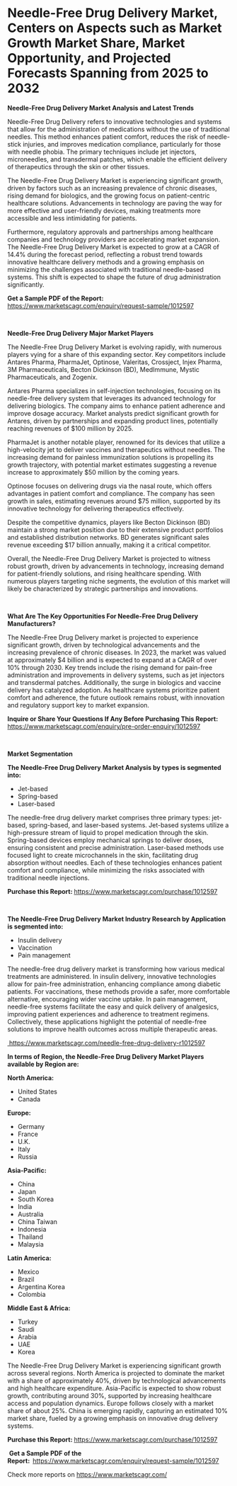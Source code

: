 <p><h1>Needle-Free Drug Delivery Market, Centers on Aspects such as Market Growth Market Share, Market Opportunity, and Projected Forecasts Spanning from 2025 to 2032</h1></p><p><strong>Needle-Free Drug Delivery Market Analysis and Latest Trends</strong></p>
<p><p>Needle-Free Drug Delivery refers to innovative technologies and systems that allow for the administration of medications without the use of traditional needles. This method enhances patient comfort, reduces the risk of needle-stick injuries, and improves medication compliance, particularly for those with needle phobia. The primary techniques include jet injectors, microneedles, and transdermal patches, which enable the efficient delivery of therapeutics through the skin or other tissues.</p><p>The Needle-Free Drug Delivery Market is experiencing significant growth, driven by factors such as an increasing prevalence of chronic diseases, rising demand for biologics, and the growing focus on patient-centric healthcare solutions. Advancements in technology are paving the way for more effective and user-friendly devices, making treatments more accessible and less intimidating for patients. </p><p>Furthermore, regulatory approvals and partnerships among healthcare companies and technology providers are accelerating market expansion. The Needle-Free Drug Delivery Market is expected to grow at a CAGR of 14.4% during the forecast period, reflecting a robust trend towards innovative healthcare delivery methods and a growing emphasis on minimizing the challenges associated with traditional needle-based systems. This shift is expected to shape the future of drug administration significantly.</p></p>
<p><strong>Get a Sample PDF of the Report:&nbsp;</strong> <a href="https://www.marketscagr.com/enquiry/request-sample/1012597?utm_campaign=2628&utm_medium=2&utm_source=Github&utm_content=ia&utm_term=03032025&utm_id=needle-free-drug-delivery">https://www.marketscagr.com/enquiry/request-sample/1012597</a></p>
<p>&nbsp;</p>
<p><strong>Needle-Free Drug Delivery Major Market Players</strong></p>
<p><p>The Needle-Free Drug Delivery Market is evolving rapidly, with numerous players vying for a share of this expanding sector. Key competitors include Antares Pharma, PharmaJet, Optinose, Valeritas, Crossject, Injex Pharma, 3M Pharmaceuticals, Becton Dickinson (BD), MedImmune, Mystic Pharmaceuticals, and Zogenix.</p><p>Antares Pharma specializes in self-injection technologies, focusing on its needle-free delivery system that leverages its advanced technology for delivering biologics. The company aims to enhance patient adherence and improve dosage accuracy. Market analysts predict significant growth for Antares, driven by partnerships and expanding product lines, potentially reaching revenues of $100 million by 2025.</p><p>PharmaJet is another notable player, renowned for its devices that utilize a high-velocity jet to deliver vaccines and therapeutics without needles. The increasing demand for painless immunization solutions is propelling its growth trajectory, with potential market estimates suggesting a revenue increase to approximately $50 million by the coming years.</p><p>Optinose focuses on delivering drugs via the nasal route, which offers advantages in patient comfort and compliance. The company has seen growth in sales, estimating revenues around $75 million, supported by its innovative technology for delivering therapeutics effectively.</p><p>Despite the competitive dynamics, players like Becton Dickinson (BD) maintain a strong market position due to their extensive product portfolios and established distribution networks. BD generates significant sales revenue exceeding $17 billion annually, making it a critical competitor.</p><p>Overall, the Needle-Free Drug Delivery Market is projected to witness robust growth, driven by advancements in technology, increasing demand for patient-friendly solutions, and rising healthcare spending. With numerous players targeting niche segments, the evolution of this market will likely be characterized by strategic partnerships and innovations.</p></p>
<p>&nbsp;</p>
<p><strong>What Are The Key Opportunities For Needle-Free Drug Delivery Manufacturers?</strong></p>
<p><p>The Needle-Free Drug Delivery market is projected to experience significant growth, driven by technological advancements and the increasing prevalence of chronic diseases. In 2023, the market was valued at approximately $4 billion and is expected to expand at a CAGR of over 10% through 2030. Key trends include the rising demand for pain-free administration and improvements in delivery systems, such as jet injectors and transdermal patches. Additionally, the surge in biologics and vaccine delivery has catalyzed adoption. As healthcare systems prioritize patient comfort and adherence, the future outlook remains robust, with innovation and regulatory support key to market expansion.</p></p>
<p><strong>Inquire or Share Your Questions If Any Before Purchasing This Report:</strong> <a href="https://www.marketscagr.com/enquiry/pre-order-enquiry/1012597?utm_campaign=2628&utm_medium=2&utm_source=Github&utm_content=ia&utm_term=03032025&utm_id=needle-free-drug-delivery">https://www.marketscagr.com/enquiry/pre-order-enquiry/1012597</a></p>
<p>&nbsp;</p>
<p><strong>Market Segmentation</strong></p>
<p><strong>The Needle-Free Drug Delivery Market Analysis by types is segmented into:</strong></p>
<p><ul><li>Jet-based</li><li>Spring-based</li><li>Laser-based</li></ul></p>
<p><p>The needle-free drug delivery market comprises three primary types: jet-based, spring-based, and laser-based systems. Jet-based systems utilize a high-pressure stream of liquid to propel medication through the skin. Spring-based devices employ mechanical springs to deliver doses, ensuring consistent and precise administration. Laser-based methods use focused light to create microchannels in the skin, facilitating drug absorption without needles. Each of these technologies enhances patient comfort and compliance, while minimizing the risks associated with traditional needle injections.</p></p>
<p><strong>Purchase this Report:&nbsp;</strong><a href="https://www.marketscagr.com/purchase/1012597?utm_campaign=2628&utm_medium=2&utm_source=Github&utm_content=ia&utm_term=03032025&utm_id=needle-free-drug-delivery">https://www.marketscagr.com/purchase/1012597</a></p>
<p>&nbsp;</p>
<p><strong>The Needle-Free Drug Delivery Market Industry Research by Application is segmented into:</strong></p>
<p><ul><li>Insulin delivery</li><li>Vaccination</li><li>Pain management</li></ul></p>
<p><p>The needle-free drug delivery market is transforming how various medical treatments are administered. In insulin delivery, innovative technologies allow for pain-free administration, enhancing compliance among diabetic patients. For vaccinations, these methods provide a safer, more comfortable alternative, encouraging wider vaccine uptake. In pain management, needle-free systems facilitate the easy and quick delivery of analgesics, improving patient experiences and adherence to treatment regimens. Collectively, these applications highlight the potential of needle-free solutions to improve health outcomes across multiple therapeutic areas.</p></p>
<p><a href="https://www.marketscagr.com/needle-free-drug-delivery-r1012597?utm_campaign=2628&utm_medium=2&utm_source=Github&utm_content=ia&utm_term=03032025&utm_id=needle-free-drug-delivery">&nbsp;https://www.marketscagr.com/needle-free-drug-delivery-r1012597</a></p>
<p><strong>In terms of Region, the Needle-Free Drug Delivery Market Players available by Region are:</strong></p>
<p>
    <p> <strong> North America: </strong>
        <ul>
            <li>United States</li>
            <li>Canada</li>
        </ul>
        </p> 
    <p> <strong> Europe: </strong>
        <ul>
            <li>Germany</li>
            <li>France</li>
            <li>U.K.</li>
            <li>Italy</li>
            <li>Russia</li>
        </ul>
        </p> 
    <p> <strong> Asia-Pacific: </strong>
        <ul>
            <li>China</li>
            <li>Japan</li>
            <li>South Korea</li>
            <li>India</li>
            <li>Australia</li>
            <li>China Taiwan</li>
            <li>Indonesia</li>
            <li>Thailand</li>
            <li>Malaysia</li>
        </ul>
        </p> 
    <p> <strong> Latin America: </strong>
        <ul>
            <li>Mexico</li>
            <li>Brazil</li>
            <li>Argentina Korea</li>
            <li>Colombia</li>
        </ul>
        </p> 
    <p> <strong> Middle East & Africa: </strong>
        <ul>
            <li>Turkey</li>
            <li>Saudi</li>
            <li>Arabia</li>
            <li>UAE</li>
            <li>Korea</li>
        </ul>
    </p>
    </p>
<p><p>The Needle-Free Drug Delivery Market is experiencing significant growth across several regions. North America is projected to dominate the market with a share of approximately 40%, driven by technological advancements and high healthcare expenditure. Asia-Pacific is expected to show robust growth, contributing around 30%, supported by increasing healthcare access and population dynamics. Europe follows closely with a market share of about 25%. China is emerging rapidly, capturing an estimated 10% market share, fueled by a growing emphasis on innovative drug delivery systems.</p></p>
<p><strong>Purchase this Report: </strong><a href="https://www.marketscagr.com/purchase/1012597?utm_campaign=2628&utm_medium=2&utm_source=Github&utm_content=ia&utm_term=03032025&utm_id=needle-free-drug-delivery">https://www.marketscagr.com/purchase/1012597</a></p>
<p>&nbsp;<strong>Get a Sample PDF of the Report:&nbsp;&nbsp;</strong><a href="https://www.marketscagr.com/enquiry/request-sample/1012597?utm_campaign=2628&utm_medium=2&utm_source=Github&utm_content=ia&utm_term=03032025&utm_id=needle-free-drug-delivery">https://www.marketscagr.com/enquiry/request-sample/1012597</a></p>
<p><strong></strong></p>
<p>Check more reports on <a href="https://www.marketscagr.com/?utm_campaign=2628&utm_medium=2&utm_source=Github&utm_content=ia&utm_term=03032025&utm_id=needle-free-drug-delivery">https://www.marketscagr.com/</a></p>